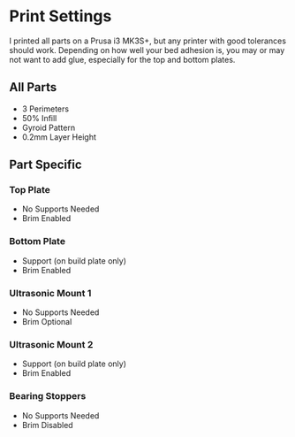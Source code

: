 # Print Settings

I printed all parts on a Prusa i3 MK3S+, but any printer with good tolerances should work. Depending on how well your bed adhesion is, you may or may not want to add glue, especially for the top and bottom plates.

## All Parts
- 3 Perimeters
- 50% Infill 
- Gyroid Pattern
- 0.2mm Layer Height

## Part Specific

### Top Plate
- No Supports Needed
- Brim Enabled

### Bottom Plate
- Support (on build plate only)
- Brim Enabled

### Ultrasonic Mount 1
- No Supports Needed
- Brim Optional

### Ultrasonic Mount 2
- Support (on build plate only)
- Brim Enabled

### Bearing Stoppers
- No Supports Needed
- Brim Disabled